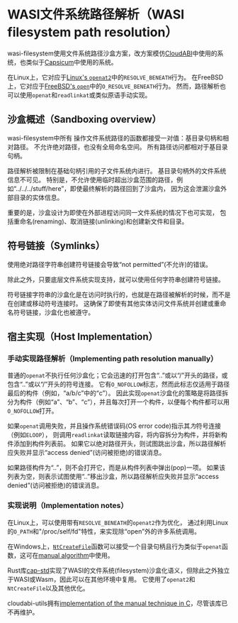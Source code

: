 # WASI文件系统路径解析（WASI filesystem path resolution）

wasi-filesystem使用文件系统路径沙盒方案，改方案模仿[CloudABI]中使用的系统，也类似于[Capsicum]中使用的系统。

在Linux上，它对应于[Linux's `openat2`]中的`RESOLVE_BENEATH`行为。
在FreeBSD上，它对应于[FreeBSD's `open`]中的`O_RESOLVE_BENEATH`行为。
然而，路径解析也可以使用`openat`和`readlinkat`或类似原语手动实现。

## 沙盒概述（Sandboxing overview）

wasi-filesystem中所有 操作文件系统路径的函数都接受一对值：基目录句柄和相对路径。
不允许绝对路径，也没有全局命名空间。
所有路径访问都相对于基目录句柄。

路径解析被限制在基础句柄引用的子文件系统内进行。
基目录句柄外的文件系统信息不可见。
特别是，不允许使用临时超出沙盒范围的路径，例如“../../../stuff/here”，即使最终解析的路径回到了沙盒内，
因为这会泄漏沙盒外部目录的实体信息。

重要的是，沙盒设计为即使在外部进程访问同一文件系统的情况下也可实现，
包括重命名(renaming)、取消链接(unlinking)和创建新文件和目录。

## 符号链接（Symlinks）

使用绝对路径字符串创建符号链接会导致“not permitted”(不允许)的错误。

除此之外，只要底层文件系统实现支持，就可以使用任何字符串创建符号链接。

符号链接字符串的沙盒化是在访问时执行的，也就是在路径被解析的时候，而不是在创建或移动符号连接时。
这确保了即使有其他实体访问文件系统并创建或重命名符号链接，沙盒化也被遵守。

## 宿主实现（Host Implementation）

### 手动实现路径解析（Implementing path resolution manually）

普通的`openat`不执行任何沙盒化；它会迅速的打开包含“..”或以“/”开头的路径，或包含“..”或以“/”开头的符号连接。
它有`O_NOFOLLOW`标志，然而此标志仅适用于路径最后的构件（例如，“a/b/c”中的“c”）。
因此实现`openat`沙盒化的策略是将路径拆分为构件（例如“a”、“b”、“c”），并且每次打开一个构件，以便每个构件都可以用`O_NOFOLLOW`打开。

如果`openat`调用失败，并且操作系统错误码(OS error code)指示其*为*符号连接（例如`ELOOP`），
则调用`readlinkat`读取链接内容，将内容拆分为构件，并将新构件添加到构件列表前。
如果它以绝对路径开头，则试图跳出沙盒，所以路径解析应失败并显示“access denied”(访问被拒绝)的错误消息。

如果路径构件为“..”，则不会打开它，而是从构件列表中弹出(pop)一项。
如果该列表为空，则表示试图使用“..”移出沙盒，所以路径解析应失败并显示“access denied”(访问被拒绝)的错误消息。

### 实现说明（Implementation notes）

在Linux上，可以使用带有`RESOLVE_BENEATH`的`openat2`作为优化，
通过利用Linux的`O_PATH`和"/proc/self/fd"特性，来实现除“open”外的许多系统调用。

在Windows上，[`NtCreateFile`]函数可以接受一个目录句柄且行为类似于`openat`函数，这可在[manual algorithm](implementing-path-resolution-manually)中使用。

Rust库[cap-std]实现了WASI的文件系统(filesystem)沙盒化语义，但除此之外独立于WASI或Wasm，因此可以在其他环境中复用。
它使用了`openat2`和`NtCreateFile`以及其他优化。

cloudabi-utils拥有[implementation of the manual technique in C]，尽管该库已不再维护。

[implementation of the manual technique in C]: https://github.com/NuxiNL/cloudabi-utils/blob/master/src/libemulator/posix.c#L1205
[cap-std]: https://github.com/bytecodealliance/cap-std
[Linux's `openat2`]: https://man7.org/linux/man-pages/man2/openat2.2.html
[CloudABI]: https://github.com/NuxiNL/cloudabi
[Capsicum]: https://wiki.freebsd.org/Capsicum
[FreeBSD's `open`]: https://man.freebsd.org/cgi/man.cgi?sektion=2&query=open
[`NtCreateFile`]: https://learn.microsoft.com/en-us/windows/win32/api/winternl/nf-winternl-ntcreatefile
